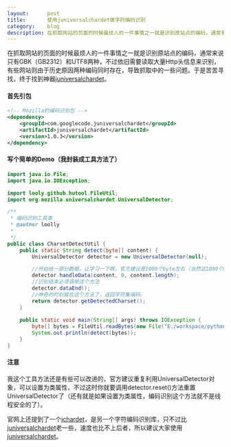 ```yaml
---
layout:      post
title:       使用juniversalchardet做字符编码识别
category:    blog
description: 在抓取网站的页面的时候最烦人的一件事情之一就是识别原站点的编码，通常来说只有GBK（GB2312）和UTF8两种，不过依旧需要读取大量Http头信息来识别，有些网站则由于历史原因两种编码同时存在，导致抓取中的一些问题。于是苦苦寻找，终于找到神器juniversalchardet 。
---
```


在抓取网站的页面的时候最烦人的一件事情之一就是识别原站点的编码，通常来说只有GBK（GB2312）和UTF8两种，不过依旧需要读取大量Http头信息来识别，有些网站则由于历史原因两种编码同时存在，导致抓取中的一些问题。于是苦苦寻找，终于找到神器[juniversalchardet](https://code.google.com/p/juniversalchardet/)。

#### 首先引包
```xml
<!-- Mozilla的编码识别包 -->
<dependency>
    <groupId>com.googlecode.juniversalchardet</groupId>
    <artifactId>juniversalchardet</artifactId>
    <version>1.0.3</version>
</dependency>
```

#### 写个简单的Demo（我封装成工具方法了）
```Java
import java.io.File;
import java.io.IOException;

import looly.github.hutool.FileUtil;
import org.mozilla.universalchardet.UniversalDetector;

/**
 * 编码识别工具类
 * @author loolly
 *
 */
public class CharsetDetectUtil {
	public static String detect(byte[] content) {
		UniversalDetector detector = new UniversalDetector(null);

		//开始给一部分数据，让学习一下啊，官方建议是1000个byte左右（当然这1000个byte你得包含中文之类的）
		detector.handleData(content, 0, content.length);
		//识别结束必须调用这个方法
		detector.dataEnd();
		//神奇的时刻就在这个方法了，返回字符集编码。
		return detector.getDetectedCharset();
	}
	
	public static void main(String[] args) throws IOException {
		byte[] bytes = FileUtil.readBytes(new File("E:/workspace/python/htmlUtil.py"));
		System.out.println(detect(bytes));
	}
}
```

#### 注意
我这个工具方法还是有些可以改进的，官方建议重复利用UniversalDetector对象，可以设置为类属性，不过这时你就要调用detector.reset()方法重置UniversalDetector了（还有就是如果设置为类属性，编码识别这个方法就不是线程安全的了）。

官网上还提到了一个[jchardet](http://jchardet.sourceforge.net/)，是另一个字符编码识别库，只不过比[juniversalchardet](https://code.google.com/p/juniversalchardet/)老一些，速度也比不上后者，所以建议大家使用[juniversalchardet](https://code.google.com/p/juniversalchardet/)。